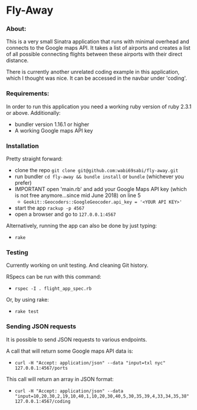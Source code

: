 # Fly-Away

### About:

This is a very small Sinatra application that runs with minimal overhead and connects to the Google maps API. It takes a list of airports and creates a list of all possible connecting flights between these airports with their direct distance.

There is currently another unrelated coding example in this application, which I thought was nice. It can be accessed in the navbar under 'coding'.

### Requirements:

In order to run this application you need a working ruby version of ruby 2.3.1 or above. Additionally:
- bundler version 1.16.1 or higher
- A working Google maps API key

### Installation

Pretty straight forward:

- clone the repo ``` git clone git@github.com:wabi69sabi/fly-away.git ```
- run bundler ``` cd fly-away && bundle install ``` or ``` bundle ``` (whichever you prefer)
- IMPORTANT open 'main.rb' and add your Google Maps API key (which is not free anymore...since mid June 2018) on line 5
  * ``` Geokit::Geocoders::GoogleGeocoder.api_key = '<YOUR API KEY>' ```
- start the app ``` rackup -p 4567 ```
- open a browser and go to ``` 127.0.0.1:4567 ```

Alternatively, running the app can also be done by just typing:

- ``` rake ```

### Testing

Currently working on unit testing. And cleaning Git history.

RSpecs can be run with this command:

- ``` rspec -I . flight_app_spec.rb ```

Or, by using rake:

- ``` rake test ```

### Sending JSON requests

It is possible to send JSON requests to various endpoints.

A call that will return some Google maps API data is:

- ``` curl -H "Accept: application/json" --data "input=txl nyc" 127.0.0.1:4567/ports ```

This call will return an array in JSON format:

- ``` curl -H "Accept: application/json" --data "input=10,20,30,2,19,10,40,1,10,20,30,40,5,30,35,39,4,33,34,35,38" 127.0.0.1:4567/coding ```
